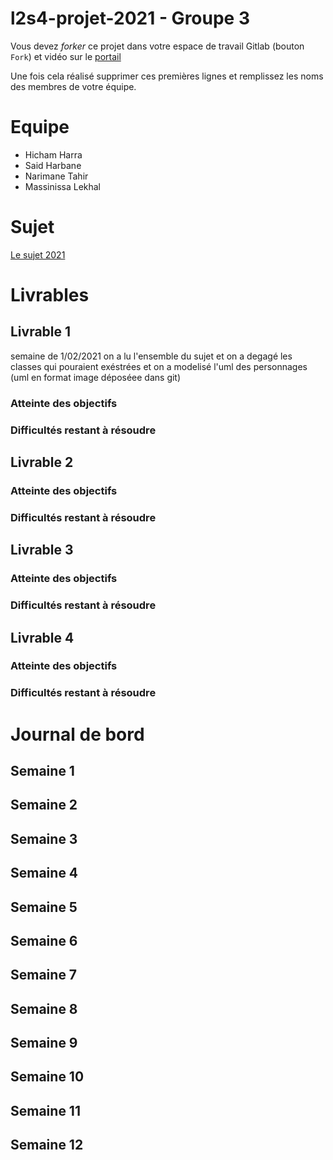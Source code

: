 # l2s4-projet-2021 - Groupe 3

Vous devez *forker* ce projet dans votre espace de travail Gitlab (bouton `Fork`) et vidéo sur le [portail](https://www.fil.univ-lille1.fr/portail/index.php?dipl=L&sem=S4&ue=Projet&label=Documents)

Une fois cela réalisé supprimer ces premières lignes et remplissez les noms des membres de votre équipe.

# Equipe

- Hicham Harra
- Said Harbane
- Narimane Tahir        
- Massinissa Lekhal

# Sujet

[Le sujet 2021](https://www.fil.univ-lille1.fr/portail/index.php?dipl=L&sem=S4&ue=Projet&label=Documents)

# Livrables

## Livrable 1

semaine de 1/02/2021 on a lu l'ensemble du sujet et on a degagé les classes qui pouraient exéstrées et on a modelisé l'uml des personnages (uml en format image déposéee dans git)

### Atteinte des objectifs

### Difficultés restant à résoudre

## Livrable 2

### Atteinte des objectifs

### Difficultés restant à résoudre

## Livrable 3

### Atteinte des objectifs

### Difficultés restant à résoudre

## Livrable 4

### Atteinte des objectifs

### Difficultés restant à résoudre

# Journal de bord

## Semaine 1

## Semaine 2

## Semaine 3

## Semaine 4

## Semaine 5

## Semaine 6

## Semaine 7

## Semaine 8

## Semaine 9

## Semaine 10

## Semaine 11

## Semaine 12
